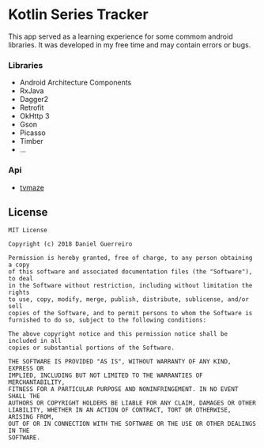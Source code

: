 # Kotlin Series Tracker

This app served as a learning experience for some commom android libraries. It was developed in my free time and may contain errors or bugs.

### Libraries
- Android Architecture Components
- RxJava 
- Dagger2
- Retrofit
- OkHttp 3
- Gson
- Picasso
- Timber
- ...

### Api

- [tvmaze](http://api.tvmaze.com)



## License

```
MIT License

Copyright (c) 2018 Daniel Guerreiro

Permission is hereby granted, free of charge, to any person obtaining a copy
of this software and associated documentation files (the "Software"), to deal
in the Software without restriction, including without limitation the rights
to use, copy, modify, merge, publish, distribute, sublicense, and/or sell
copies of the Software, and to permit persons to whom the Software is
furnished to do so, subject to the following conditions:

The above copyright notice and this permission notice shall be included in all
copies or substantial portions of the Software.

THE SOFTWARE IS PROVIDED "AS IS", WITHOUT WARRANTY OF ANY KIND, EXPRESS OR
IMPLIED, INCLUDING BUT NOT LIMITED TO THE WARRANTIES OF MERCHANTABILITY,
FITNESS FOR A PARTICULAR PURPOSE AND NONINFRINGEMENT. IN NO EVENT SHALL THE
AUTHORS OR COPYRIGHT HOLDERS BE LIABLE FOR ANY CLAIM, DAMAGES OR OTHER
LIABILITY, WHETHER IN AN ACTION OF CONTRACT, TORT OR OTHERWISE, ARISING FROM,
OUT OF OR IN CONNECTION WITH THE SOFTWARE OR THE USE OR OTHER DEALINGS IN THE
SOFTWARE.
```

